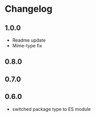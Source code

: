 ﻿# Changelog

## 1.0.0
- Readme update
- Mime-type fix

## 0.8.0

## 0.7.0

## 0.6.0
- switched package type to ES module
